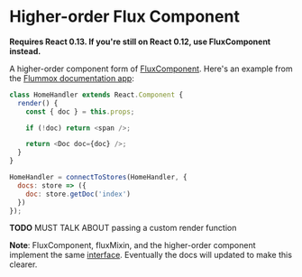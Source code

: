 Higher-order Flux Component
===========================

**Requires React 0.13. If you're still on React 0.12, use FluxComponent instead.**

A higher-order component form of [FluxComponent](fluxcomponent.md). Here's an example from the [Flummox documentation app](https://github.com/acdlite/flummox/blob/master/docs/src/shared/components/HomeHandler.js#L15-L19):

```js
class HomeHandler extends React.Component {
  render() {
    const { doc } = this.props;

    if (!doc) return <span />;

    return <Doc doc={doc} />;
  }
}

HomeHandler = connectToStores(HomeHandler, {
  docs: store => ({
    doc: store.getDoc('index')
  })
});
```

**TODO** MUST TALK ABOUT passing a custom render function

**Note**: FluxComponent, fluxMixin, and the higher-order component implement the same [interface](https://github.com/acdlite/flummox/blob/master/src/addons/reactComponentMethods.js). Eventually the docs will updated to make this clearer.
